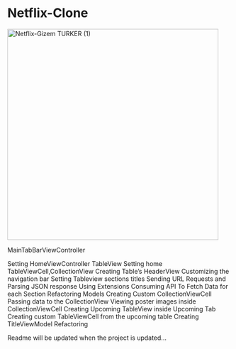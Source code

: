 # Netflix-Clone

<img width="476" alt="Netflix-Gizem TURKER (1)" src="https://user-images.githubusercontent.com/17044304/167166513-b774dc18-f7f3-4dd2-b5de-f74c30337438.png">

MainTabBarViewController

Setting HomeViewController TableView
Setting home TableViewCell,CollectionView
Creating Table’s HeaderView
Customizing the navigation bar
Setting Tableview sections titles
Sending URL Requests and Parsing JSON response
Using Extensions
Consuming API To Fetch Data for each Section
Refactoring Models
Creating Custom CollectionViewCell
Passing data to the CollectionView
Viewing poster images inside CollectionViewCell
Creating Upcoming TableView inside Upcoming Tab
Creating custom TableViewCell from the upcoming table
Creating TitleViewModel
Refactoring 

Readme will be updated when the project is updated...
